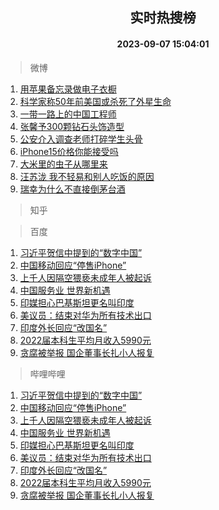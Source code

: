 <div align="center"><h2>实时热搜榜</h2><h4>2023-09-07 15:04:01</h4></div>

> 微博  

1. [用苹果备忘录做电子衣橱](https://s.weibo.com/weibo?q=%E7%94%A8%E8%8B%B9%E6%9E%9C%E5%A4%87%E5%BF%98%E5%BD%95%E5%81%9A%E7%94%B5%E5%AD%90%E8%A1%A3%E6%A9%B1&t=31&band_rank=1&Refer=top)<br />
2. [科学家称50年前美国或杀死了外星生命](https://s.weibo.com/weibo?q=%23%E7%A7%91%E5%AD%A6%E5%AE%B6%E7%A7%B050%E5%B9%B4%E5%89%8D%E7%BE%8E%E5%9B%BD%E6%88%96%E6%9D%80%E6%AD%BB%E4%BA%86%E5%A4%96%E6%98%9F%E7%94%9F%E5%91%BD%23&t=31&band_rank=2&Refer=top)<br />
3. [一带一路上的中国工程师](https://s.weibo.com/weibo?q=%23%E4%B8%80%E5%B8%A6%E4%B8%80%E8%B7%AF%E4%B8%8A%E7%9A%84%E4%B8%AD%E5%9B%BD%E5%B7%A5%E7%A8%8B%E5%B8%88%23&t=31&band_rank=3&Refer=top)<br />
4. [张馨予300颗钻石头饰造型](https://s.weibo.com/weibo?q=%23%E5%BC%A0%E9%A6%A8%E4%BA%88300%E9%A2%97%E9%92%BB%E7%9F%B3%E5%A4%B4%E9%A5%B0%E9%80%A0%E5%9E%8B%23&t=31&band_rank=4&Refer=top)<br />
5. [公安介入调查老师打碎学生头骨](https://s.weibo.com/weibo?q=%23%E5%85%AC%E5%AE%89%E4%BB%8B%E5%85%A5%E8%B0%83%E6%9F%A5%E8%80%81%E5%B8%88%E6%89%93%E7%A2%8E%E5%AD%A6%E7%94%9F%E5%A4%B4%E9%AA%A8%23&t=31&band_rank=5&Refer=top)<br />
6. [iPhone15价格你能接受吗](https://s.weibo.com/weibo?q=%23iPhone15%E4%BB%B7%E6%A0%BC%E4%BD%A0%E8%83%BD%E6%8E%A5%E5%8F%97%E5%90%97%23&t=31&band_rank=6&Refer=top)<br />
7. [大米里的虫子从哪里来](https://s.weibo.com/weibo?q=%E5%A4%A7%E7%B1%B3%E9%87%8C%E7%9A%84%E8%99%AB%E5%AD%90%E4%BB%8E%E5%93%AA%E9%87%8C%E6%9D%A5&t=31&band_rank=7&Refer=top)<br />
8. [汪苏泷 我不轻易和别人吃饭的原因](https://s.weibo.com/weibo?q=%E6%B1%AA%E8%8B%8F%E6%B3%B7%20%E6%88%91%E4%B8%8D%E8%BD%BB%E6%98%93%E5%92%8C%E5%88%AB%E4%BA%BA%E5%90%83%E9%A5%AD%E7%9A%84%E5%8E%9F%E5%9B%A0&t=31&band_rank=8&Refer=top)<br />
9. [瑞幸为什么不直接倒茅台酒](https://s.weibo.com/weibo?q=%E7%91%9E%E5%B9%B8%E4%B8%BA%E4%BB%80%E4%B9%88%E4%B8%8D%E7%9B%B4%E6%8E%A5%E5%80%92%E8%8C%85%E5%8F%B0%E9%85%92&t=31&band_rank=9&Refer=top)<br />

> 知乎  


> 百度  

1. [习近平贺信中提到的“数字中国”](https://www.baidu.com/s?wd=%E4%B9%A0%E8%BF%91%E5%B9%B3%E8%B4%BA%E4%BF%A1%E4%B8%AD%E6%8F%90%E5%88%B0%E7%9A%84%E2%80%9C%E6%95%B0%E5%AD%97%E4%B8%AD%E5%9B%BD%E2%80%9D&sa=fyb_news&rsv_dl=fyb_news)<br />
2. [中国移动回应“停售iPhone”](https://www.baidu.com/s?wd=%E4%B8%AD%E5%9B%BD%E7%A7%BB%E5%8A%A8%E5%9B%9E%E5%BA%94%E2%80%9C%E5%81%9C%E5%94%AEiPhone%E2%80%9D&sa=fyb_news&rsv_dl=fyb_news)<br />
3. [上千人因隔空猥亵未成年人被起诉](https://www.baidu.com/s?wd=%E4%B8%8A%E5%8D%83%E4%BA%BA%E5%9B%A0%E9%9A%94%E7%A9%BA%E7%8C%A5%E4%BA%B5%E6%9C%AA%E6%88%90%E5%B9%B4%E4%BA%BA%E8%A2%AB%E8%B5%B7%E8%AF%89&sa=fyb_news&rsv_dl=fyb_news)<br />
4. [中国服务业 世界新机遇](https://www.baidu.com/s?wd=%E4%B8%AD%E5%9B%BD%E6%9C%8D%E5%8A%A1%E4%B8%9A+%E4%B8%96%E7%95%8C%E6%96%B0%E6%9C%BA%E9%81%87&sa=fyb_news&rsv_dl=fyb_news)<br />
5. [印媒担心巴基斯坦更名叫印度](https://www.baidu.com/s?wd=%E5%8D%B0%E5%AA%92%E6%8B%85%E5%BF%83%E5%B7%B4%E5%9F%BA%E6%96%AF%E5%9D%A6%E6%9B%B4%E5%90%8D%E5%8F%AB%E5%8D%B0%E5%BA%A6&sa=fyb_news&rsv_dl=fyb_news)<br />
6. [美议员：结束对华为所有技术出口](https://www.baidu.com/s?wd=%E7%BE%8E%E8%AE%AE%E5%91%98%EF%BC%9A%E7%BB%93%E6%9D%9F%E5%AF%B9%E5%8D%8E%E4%B8%BA%E6%89%80%E6%9C%89%E6%8A%80%E6%9C%AF%E5%87%BA%E5%8F%A3&sa=fyb_news&rsv_dl=fyb_news)<br />
7. [印度外长回应“改国名”](https://www.baidu.com/s?wd=%E5%8D%B0%E5%BA%A6%E5%A4%96%E9%95%BF%E5%9B%9E%E5%BA%94%E2%80%9C%E6%94%B9%E5%9B%BD%E5%90%8D%E2%80%9D&sa=fyb_news&rsv_dl=fyb_news)<br />
8. [2022届本科生平均月收入5990元](https://www.baidu.com/s?wd=2022%E5%B1%8A%E6%9C%AC%E7%A7%91%E7%94%9F%E5%B9%B3%E5%9D%87%E6%9C%88%E6%94%B6%E5%85%A55990%E5%85%83&sa=fyb_news&rsv_dl=fyb_news)<br />
9. [贪腐被举报 国企董事长扎小人报复](https://www.baidu.com/s?wd=%E8%B4%AA%E8%85%90%E8%A2%AB%E4%B8%BE%E6%8A%A5+%E5%9B%BD%E4%BC%81%E8%91%A3%E4%BA%8B%E9%95%BF%E6%89%8E%E5%B0%8F%E4%BA%BA%E6%8A%A5%E5%A4%8D&sa=fyb_news&rsv_dl=fyb_news)<br />

> 哔哩哔哩  

1. [习近平贺信中提到的“数字中国”](https://www.baidu.com/s?wd=%E4%B9%A0%E8%BF%91%E5%B9%B3%E8%B4%BA%E4%BF%A1%E4%B8%AD%E6%8F%90%E5%88%B0%E7%9A%84%E2%80%9C%E6%95%B0%E5%AD%97%E4%B8%AD%E5%9B%BD%E2%80%9D&sa=fyb_news&rsv_dl=fyb_news)<br />
2. [中国移动回应“停售iPhone”](https://www.baidu.com/s?wd=%E4%B8%AD%E5%9B%BD%E7%A7%BB%E5%8A%A8%E5%9B%9E%E5%BA%94%E2%80%9C%E5%81%9C%E5%94%AEiPhone%E2%80%9D&sa=fyb_news&rsv_dl=fyb_news)<br />
3. [上千人因隔空猥亵未成年人被起诉](https://www.baidu.com/s?wd=%E4%B8%8A%E5%8D%83%E4%BA%BA%E5%9B%A0%E9%9A%94%E7%A9%BA%E7%8C%A5%E4%BA%B5%E6%9C%AA%E6%88%90%E5%B9%B4%E4%BA%BA%E8%A2%AB%E8%B5%B7%E8%AF%89&sa=fyb_news&rsv_dl=fyb_news)<br />
4. [中国服务业 世界新机遇](https://www.baidu.com/s?wd=%E4%B8%AD%E5%9B%BD%E6%9C%8D%E5%8A%A1%E4%B8%9A+%E4%B8%96%E7%95%8C%E6%96%B0%E6%9C%BA%E9%81%87&sa=fyb_news&rsv_dl=fyb_news)<br />
5. [印媒担心巴基斯坦更名叫印度](https://www.baidu.com/s?wd=%E5%8D%B0%E5%AA%92%E6%8B%85%E5%BF%83%E5%B7%B4%E5%9F%BA%E6%96%AF%E5%9D%A6%E6%9B%B4%E5%90%8D%E5%8F%AB%E5%8D%B0%E5%BA%A6&sa=fyb_news&rsv_dl=fyb_news)<br />
6. [美议员：结束对华为所有技术出口](https://www.baidu.com/s?wd=%E7%BE%8E%E8%AE%AE%E5%91%98%EF%BC%9A%E7%BB%93%E6%9D%9F%E5%AF%B9%E5%8D%8E%E4%B8%BA%E6%89%80%E6%9C%89%E6%8A%80%E6%9C%AF%E5%87%BA%E5%8F%A3&sa=fyb_news&rsv_dl=fyb_news)<br />
7. [印度外长回应“改国名”](https://www.baidu.com/s?wd=%E5%8D%B0%E5%BA%A6%E5%A4%96%E9%95%BF%E5%9B%9E%E5%BA%94%E2%80%9C%E6%94%B9%E5%9B%BD%E5%90%8D%E2%80%9D&sa=fyb_news&rsv_dl=fyb_news)<br />
8. [2022届本科生平均月收入5990元](https://www.baidu.com/s?wd=2022%E5%B1%8A%E6%9C%AC%E7%A7%91%E7%94%9F%E5%B9%B3%E5%9D%87%E6%9C%88%E6%94%B6%E5%85%A55990%E5%85%83&sa=fyb_news&rsv_dl=fyb_news)<br />
9. [贪腐被举报 国企董事长扎小人报复](https://www.baidu.com/s?wd=%E8%B4%AA%E8%85%90%E8%A2%AB%E4%B8%BE%E6%8A%A5+%E5%9B%BD%E4%BC%81%E8%91%A3%E4%BA%8B%E9%95%BF%E6%89%8E%E5%B0%8F%E4%BA%BA%E6%8A%A5%E5%A4%8D&sa=fyb_news&rsv_dl=fyb_news)<br />

